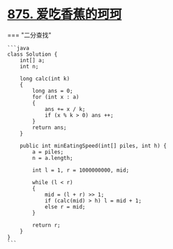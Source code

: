 # [875. 爱吃香蕉的珂珂](https://leetcode.cn/problems/koko-eating-bananas/description/?envType=study-plan-v2&envId=leetcode-75)

=== "二分查找"

    ```java
    class Solution {
        int[] a;
        int n;

        long calc(int k)
        {
            long ans = 0;
            for (int x : a)
            {
                ans += x / k;
                if (x % k > 0) ans ++;
            }
            return ans;
        }

        public int minEatingSpeed(int[] piles, int h) {
            a = piles;
            n = a.length;

            int l = 1, r = 1000000000, mid;

            while (l < r)
            {
                mid = (l + r) >> 1;
                if (calc(mid) > h) l = mid + 1;
                else r = mid;
            }

            return r;
        }
    }
    ```